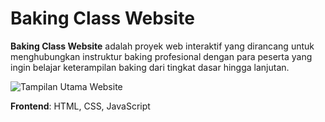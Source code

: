# Baking Class Website

**Baking Class Website** adalah proyek web interaktif yang dirancang untuk menghubungkan instruktur baking profesional dengan para peserta yang ingin belajar keterampilan baking dari tingkat dasar hingga lanjutan.

![Tampilan Utama Website](./tampilan-beranda.png)

**Frontend**: HTML, CSS, JavaScript
